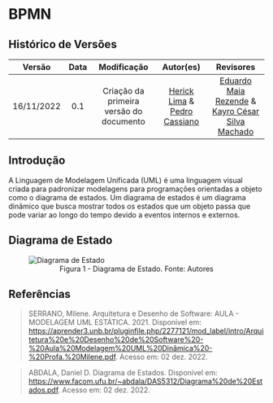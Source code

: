 # BPMN

## Histórico de Versões

|   Versão   | Data |               Modificação               |                                             Autor(es)                                              |                                                     Revisores                                                     |
| :--------: | :--: | :-------------------------------------: | :------------------------------------------------------------------------------------------------: | :---------------------------------------------------------------------------------------------------------------: |
| 16/11/2022 | 0.1  | Criação da primeira versão do documento | [Herick Lima](https://github.com/hericklima22) & [Pedro Cassiano](https://github.com/PedroLucasCM) | [Eduardo Maia Rezende](https://github.com/eduardomr) & [Kayro César Silva Machado](https://github.com/kayrocesar) |

## Introdução

A Linguagem de Modelagem Unificada (UML) é uma linguagem visual criada para padronizar modelagens para programações orientadas a objeto como o diagrama de estados. Um diagrama de estados é um diagrama dinâmico que busca mostrar todos os estados que um objeto passa que pode variar ao longo do tempo devido a eventos internos e externos.

## Diagrama de Estado

<figure>
  <img src="https://github.com/UnBArqDsw2022-2/2022.2_G4_IDotPet/blob/master/docs/assets/diagrama_estados/diagrama_estados.png?raw=true" alt="Diagrama de Estado"/>
  <figcaption align="center" >Figura 1 - Diagrama de Estado. Fonte: Autores </figcaption>
</figure>

## Referências

> SERRANO, Milene. Arquitetura e Desenho de Software: AULA - MODELAGEM UML ESTÁTICA. 2021. Disponível em: https://aprender3.unb.br/pluginfile.php/2277121/mod_label/intro/Arquitetura%20e%20Desenho%20de%20Software%20-%20Aula%20Modelagem%20UML%20Dinâmica%20-%20Profa.%20Milene.pdf. Acesso em: 02 dez. 2022.

> ABDALA, Daniel D. Diagrama de Estados. Disponível em: https://www.facom.ufu.br/~abdala/DAS5312/Diagrama%20de%20Estados.pdf. Acesso em: 02 dez. 2022.
